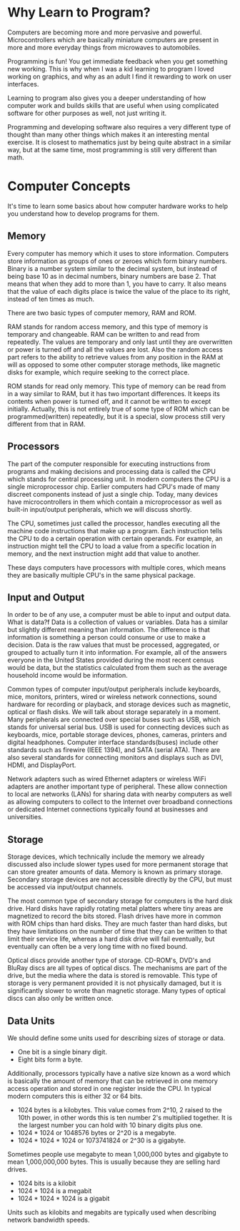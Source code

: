 <!-- CONTEXT:
title: Computer Concepts
-->

Why Learn to Program?
=====================

Computers are becoming more and more pervasive and powerful.  Microcontrollers
which are basically miniature computers are present in more and more everyday
things from microwaves to automobiles. 

Programming is fun! You get immediate feedback when you get something new
working.  This is why when I was a kid learning to program I loved working on
graphics, and why as an adult I find it rewarding to work on user interfaces.

Learning to program also gives you a deeper understanding of how computer work
and builds skills that are useful when using complicated software for other
purposes as well, not just writing it.

Programming and developing software also requires a very different type of
thought than many other things which makes it an interesting mental exercise.
It is closest to mathematics just by being quite abstract in a similar way,
but at the same time, most programming is still very different than math.

Computer Concepts
=================

It's time to learn some basics about how computer hardware works to
help you understand how to develop programs for them.

Memory
------

Every computer has memory which it uses to store information. Computers store
information as groups of ones or zeroes which form binary numbers. Binary is a
number system similar to the decimal system, but instead of being base 10 as
in decimal numbers, binary numbers are base 2.  That means that when they add
to more than 1, you have to carry. It also means that the value of each digits
place is twice the value of the place to its right, instead of ten times as
much.

There are two basic types of computer memory, RAM and ROM.  

RAM stands for random access memory, and this type of memory is temporary and
changeable.  RAM can be written to and read from repeatedly. The values are
temporary and only last until they are overwritten or power is turned off and
all the values are lost.  Also the random access part refers to the ability to
retrieve values from any position in the RAM at will as opposed to some other
computer storage methods, like magnetic disks for example, which require
seeking to the correct place.

ROM stands for read only memory.  This type of memory can be read from in a
way similar to RAM, but it has two important differences.  It keeps its
contents when power is turned off, and it cannot be written to except
initially.  Actually, this is not entirely true of some type of ROM which can
be programmed(written) repeatedly, but it is a special, slow process still
very different from that in RAM.

Processors
----------

The part of the computer responsible for executing instructions from programs
and making decisions and processing data is called the CPU which stands for
central processing unit.  In modern computers the CPU is a single
microprocessor chip.  Earlier computers had CPU's made of many discreet
components instead of just a single chip.  Today, many devices have
microcontrollers in them which contain a microprocessor as well as built-in
input/output peripherals, which we will discuss shortly.  

The CPU, sometimes just called the processor, handles executing all the
machine code instructions that make up a program. Each instruction tells the
CPU to do a certain operation with certain operands.  For example, an
instruction might tell the CPU to load a value from a specific location in
memory, and the next instruction might add that value to another.

These days computers have processors with multiple cores, which means they are
basically multiple CPU's in the same physical package.

Input and Output
----------------

In order to be of any use, a computer must be able to input and output data.
What is data?f Data is a collection of values or variables. Data has a similar
but slightly different meaning than information.  The difference is that
information is something a person could consume or use to make a decision.
Data is the raw values that must be processed, aggregated, or grouped to
actually turn it into information.  For example, all of the answers everyone
in the United States provided during the most recent census would be data, but
the statistics calculated from them such as the average household income would
be information.

Common types of computer input/output peripherals include keyboards, mice,
monitors, printers, wired or wireless network connections, sound hardware for 
recording or playback, and storage devices such as magnetic, optical or flash
disks.  We will talk about storage separately in a moment.  Many peripherals
are connected over special buses such as USB, which stands for universal
serial bus. USB is used for connecting devices such as keyboards, mice, portable
storage devices, phones, cameras, printers and digital headphones.  Computer
interface standards(buses) include other standards such as firewire (IEEE
1394), and SATA (serial ATA). There are also several standards for connecting
monitors and displays such as DVI, HDMI, and DisplayPort.

Network adapters such as wired Ethernet adapters or wireless WiFi
adapters are another important type of peripheral.  These allow connection to
local are networks (LANs) for sharing data with nearby computers as well as
allowing computers to collect to the Internet over broadband connections or
dedicated Internet connections typically found at businesses and universities.

Storage
-------

Storage devices, which technically include the memory we already discussed
also include slower types used for more permanent storage that can store
greater amounts of data.  Memory is known as primary storage.  Secondary
storage devices are not accessible directly by the CPU, but must be accessed
via input/output channels.  

The most common type of secondary storage for computers is the hard disk
drive.  Hard disks have rapidly rotating metal platters where tiny areas are
magnetized to record the bits stored.  Flash drives have more in common with
ROM chips than hard disks. They are much faster than hard disks, but they have
limitations on the number of time that they can be written to that limit their
service life, whereas a hard disk drive will fail eventually, but eventually
can often be a very long time with no fixed bound.

Optical discs provide another type of storage. CD-ROM's, DVD's and BluRay
discs are all types of optical discs. The mechanisms are part of the drive,
but the media where the data is stored is removable. This type of storage is
very permanent provided it is not physically damaged, but it is significantly
slower to wrote than magnetic storage.  Many types of optical discs can also 
only be written once.


Data Units
----------

We should define some units used for describing sizes of storage or data.
* One bit is a single binary digit.
* Eight bits form a byte.

Additionally, processors typically have a native size known as a word which is
basically the amount of memory that can be retrieved in one memory access
operation and stored in one register inside the CPU.  In typical modern
computers this is either 32 or 64 bits.

* 1024 bytes is a kilobytes. This value comes from 2^10, 2 raised to the 10th power,
in other words this is ten number 2's multiplied together. It is the largest
number you can hold with 10 binary digits plus one.
* 1024 * 1024 or 1048576 bytes or 2^20 is a megabyte.
* 1024 * 1024 * 1024 or 1073741824 or 2^30 is a gigabyte.

Sometimes people use megabyte to mean 1,000,000 bytes and gigabyte to mean
1,000,000,000 bytes. This is usually because they are selling hard drives.

* 1024 bits is a kilobit
* 1024 * 1024 is a megabit
* 1024 * 1024 * 1024 is a gigabit

Units such as kilobits and megabits are typically used when describing network
bandwidth speeds.

